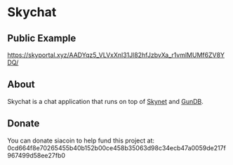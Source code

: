 # Skychat

## Public Example

https://skyportal.xyz/AADYqz5_VLVxXnl31Jl82hfJzbvXa_r1vmlMUMf6ZV8YDQ/

## About

Skychat is a chat application that runs on top of [Skynet](https://github.com/NebulousLabs/skynet-webportal) and [GunDB](https://gun.eco/).

## Donate 
You can donate siacoin to help fund this project at: 0cd664f8e70265455b40b152b00ce458b35063d98c34ecb47a0059de217f967499d58ee27fb0
